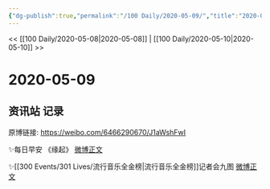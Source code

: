 ```yaml
---
{"dg-publish":true,"permalink":"/100 Daily/2020-05-09/","title":"2020-05-09","created":"2023-04-03T21:32:32.263+08:00","updated":"2023-04-03T21:33:13.165+08:00"}
---
```



<< [[100 Daily/2020-05-08\|2020-05-08]] | [[100 Daily/2020-05-10\|2020-05-10]] >>

# 2020-05-09

## 资讯站 记录

原博链接: https://weibo.com/6466290670/J1aWshFwI

✨每日早安 《缘起》 [微博正文](https://weibo.com/detail/4502591716823337)

✨[[300 Events/301 Lives/流行音乐全金榜\|流行音乐全金榜]]记者会九图 [微博正文](https://weibo.com/detail/4502621081306553)
